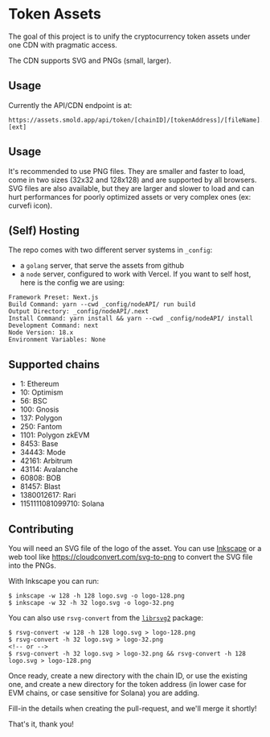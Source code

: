 # Token Assets

The goal of this project is to unify the cryptocurrency token assets under one
CDN with pragmatic access.

The CDN supports SVG and PNGs (small, larger).

## Usage

Currently the API/CDN endpoint is at:

```
https://assets.smold.app/api/token/[chainID]/[tokenAddress]/[fileName].[ext]
```

## Usage

It's recommended to use PNG files. They are smaller and faster to load, come in two sizes (32x32 and 128x128) and are supported by all browsers.
SVG files are also available, but they are larger and slower to load and can hurt performances for poorly optimized assets or very complex ones (ex: curvefi icon).

## (Self) Hosting

The repo comes with two different server systems in `_config`:

-   a `golang` server, that serve the assets from github
-   a `node` server, configured to work with Vercel. If you want to self host, here is the config we are using:

```
Framework Preset: Next.js
Build Command: yarn --cwd _config/nodeAPI/ run build
Output Directory: _config/nodeAPI/.next
Install Command: yarn install && yarn --cwd _config/nodeAPI/ install
Development Command: next
Node Version: 18.x
Environment Variables: None
```

## Supported chains

-   1: Ethereum
-   10: Optimism
-   56: BSC
-   100: Gnosis
-   137: Polygon
-   250: Fantom
-   1101: Polygon zkEVM
-   8453: Base
-   34443: Mode
-   42161: Arbitrum
-   43114: Avalanche
-   60808: BOB
-   81457: Blast
-   1380012617: Rari
-   1151111081099710: Solana

## Contributing

You will need an SVG file of the logo of the asset. You can use
[Inkscape](https://inkscape.org/) or a web tool like
https://cloudconvert.com/svg-to-png to convert the SVG file into the PNGs.

With Inkscape you can run:

```
$ inkscape -w 128 -h 128 logo.svg -o logo-128.png
$ inkscape -w 32 -h 32 logo.svg -o logo-32.png
```

You can also use `rsvg-convert` from the [`librsvg2`](https://formulae.brew.sh/formula/librsvg) package:

```
$ rsvg-convert -w 128 -h 128 logo.svg > logo-128.png
$ rsvg-convert -h 32 logo.svg > logo-32.png
<!-- or -->
$ rsvg-convert -h 32 logo.svg > logo-32.png && rsvg-convert -h 128 logo.svg > logo-128.png
```

Once ready, create a new directory with the chain ID, or use the existing one,
and create a new directory for the token address (in lower case for EVM chains, or case sensitive for Solana) you are adding.

Fill-in the details when creating the pull-request, and we'll merge it shortly!

That's it, thank you!
